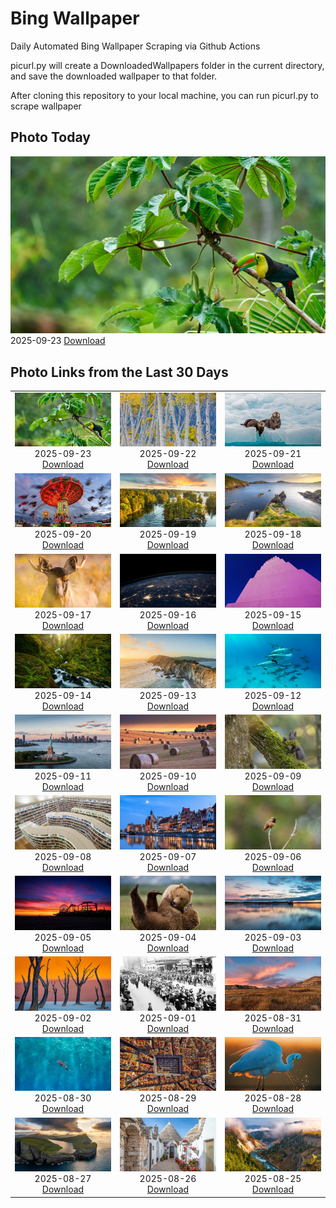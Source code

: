 # Bing Wallpaper


Daily Automated Bing Wallpaper Scraping via Github Actions

picurl.py will create a DownloadedWallpapers folder in the current directory,
and save the downloaded wallpaper to that folder.

After cloning this repository to your local machine, you can run picurl.py to scrape wallpaper



## Photo Today


![](./DownloadedWallpapers/2025-09-23.jpg)2025-09-23 [Download](./DownloadedWallpapers/2025-09-23.jpg)

## Photo Links from the Last 30 Days


|      |      |      |
| :----: | :----: | :----: |
|![](./DownloadedWallpapers/2025-09-23.jpg)2025-09-23 [Download](./DownloadedWallpapers/2025-09-23.jpg)|![](./DownloadedWallpapers/2025-09-22.jpg)2025-09-22 [Download](./DownloadedWallpapers/2025-09-22.jpg)|![](./DownloadedWallpapers/2025-09-21.jpg)2025-09-21 [Download](./DownloadedWallpapers/2025-09-21.jpg)|
|![](./DownloadedWallpapers/2025-09-20.jpg)2025-09-20 [Download](./DownloadedWallpapers/2025-09-20.jpg)|![](./DownloadedWallpapers/2025-09-19.jpg)2025-09-19 [Download](./DownloadedWallpapers/2025-09-19.jpg)|![](./DownloadedWallpapers/2025-09-18.jpg)2025-09-18 [Download](./DownloadedWallpapers/2025-09-18.jpg)|
|![](./DownloadedWallpapers/2025-09-17.jpg)2025-09-17 [Download](./DownloadedWallpapers/2025-09-17.jpg)|![](./DownloadedWallpapers/2025-09-16.jpg)2025-09-16 [Download](./DownloadedWallpapers/2025-09-16.jpg)|![](./DownloadedWallpapers/2025-09-15.jpg)2025-09-15 [Download](./DownloadedWallpapers/2025-09-15.jpg)|
|![](./DownloadedWallpapers/2025-09-14.jpg)2025-09-14 [Download](./DownloadedWallpapers/2025-09-14.jpg)|![](./DownloadedWallpapers/2025-09-13.jpg)2025-09-13 [Download](./DownloadedWallpapers/2025-09-13.jpg)|![](./DownloadedWallpapers/2025-09-12.jpg)2025-09-12 [Download](./DownloadedWallpapers/2025-09-12.jpg)|
|![](./DownloadedWallpapers/2025-09-11.jpg)2025-09-11 [Download](./DownloadedWallpapers/2025-09-11.jpg)|![](./DownloadedWallpapers/2025-09-10.jpg)2025-09-10 [Download](./DownloadedWallpapers/2025-09-10.jpg)|![](./DownloadedWallpapers/2025-09-09.jpg)2025-09-09 [Download](./DownloadedWallpapers/2025-09-09.jpg)|
|![](./DownloadedWallpapers/2025-09-08.jpg)2025-09-08 [Download](./DownloadedWallpapers/2025-09-08.jpg)|![](./DownloadedWallpapers/2025-09-07.jpg)2025-09-07 [Download](./DownloadedWallpapers/2025-09-07.jpg)|![](./DownloadedWallpapers/2025-09-06.jpg)2025-09-06 [Download](./DownloadedWallpapers/2025-09-06.jpg)|
|![](./DownloadedWallpapers/2025-09-05.jpg)2025-09-05 [Download](./DownloadedWallpapers/2025-09-05.jpg)|![](./DownloadedWallpapers/2025-09-04.jpg)2025-09-04 [Download](./DownloadedWallpapers/2025-09-04.jpg)|![](./DownloadedWallpapers/2025-09-03.jpg)2025-09-03 [Download](./DownloadedWallpapers/2025-09-03.jpg)|
|![](./DownloadedWallpapers/2025-09-02.jpg)2025-09-02 [Download](./DownloadedWallpapers/2025-09-02.jpg)|![](./DownloadedWallpapers/2025-09-01.jpg)2025-09-01 [Download](./DownloadedWallpapers/2025-09-01.jpg)|![](./DownloadedWallpapers/2025-08-31.jpg)2025-08-31 [Download](./DownloadedWallpapers/2025-08-31.jpg)|
|![](./DownloadedWallpapers/2025-08-30.jpg)2025-08-30 [Download](./DownloadedWallpapers/2025-08-30.jpg)|![](./DownloadedWallpapers/2025-08-29.jpg)2025-08-29 [Download](./DownloadedWallpapers/2025-08-29.jpg)|![](./DownloadedWallpapers/2025-08-28.jpg)2025-08-28 [Download](./DownloadedWallpapers/2025-08-28.jpg)|
|![](./DownloadedWallpapers/2025-08-27.jpg)2025-08-27 [Download](./DownloadedWallpapers/2025-08-27.jpg)|![](./DownloadedWallpapers/2025-08-26.jpg)2025-08-26 [Download](./DownloadedWallpapers/2025-08-26.jpg)|![](./DownloadedWallpapers/2025-08-25.jpg)2025-08-25 [Download](./DownloadedWallpapers/2025-08-25.jpg)|


